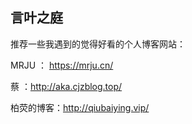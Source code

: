 ## 言叶之庭





推荐一些我遇到的觉得好看的个人博客网站：

MRJU ： https://mrju.cn/

蔡 ：http://aka.cjzblog.top/

柏荧的博客：http://qiubaiying.vip/